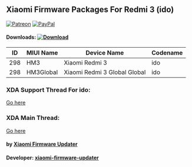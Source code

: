 ## Xiaomi Firmware Packages For Redmi 3 (ido)

[![Patreon](https://img.shields.io/badge/Patreon-Donate-red.svg)](https://www.patreon.com/XiaomiFirmwareUpdater)
[![PayPal](https://img.shields.io/badge/PayPal-Donate-blue.svg)](https://www.paypal.me/yshalsager)

#### Downloads: [![Download](https://img.shields.io/badge/Downloads-Here-orange.svg)](https://xiaomifirmwareupdater.com/#weekly)

| ID | MIUI Name | Device Name | Codename |
| --- | --- | --- | --- |
| 298 | HM3 | Xiaomi Redmi 3 | ido |
| 298 | HM3Global | Xiaomi Redmi 3 Global Global | ido |

### XDA Support Thread For ido:
[Go here](https://forum.xda-developers.com/redmi-3/development/firmware-xiaomi-redmi-3-t3760875)

### XDA Main Thread:
[Go here](https://forum.xda-developers.com/android/software-hacking/devices-xiaomi-firmware-updater-t3741446)

#### by [Xiaomi Firmware Updater](https://github.com/XiaomiFirmwareUpdater)
#### Developer: [xiaomi-firmware-updater](https://github.com/xiaomi-firmware-updater)
